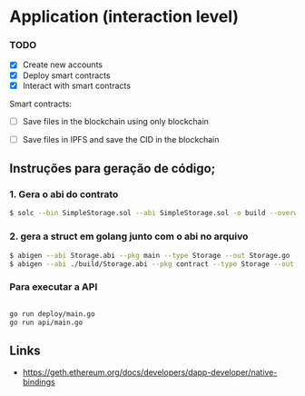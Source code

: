 # Application (interaction level)


### TODO

- [x] Create new accounts
- [x] Deploy smart contracts
- [x] Interact with smart contracts

Smart contracts:
- [ ] Save files in the blockchain using only blockchain
- [ ] Save files in IPFS and save the CID in the blockchain 


## Instruções para geração de código;


### 1. Gera o abi do contrato
```bash
$ solc --bin SimpleStorage.sol --abi SimpleStorage.sol -o build --overwrite
```
### 2. gera a struct em golang junto com o abi no arquivo

```bash
$ abigen --abi Storage.abi --pkg main --type Storage --out Storage.go
$ abigen --abi ./build/Storage.abi --pkg contract --type Storage --out Storage.go --bin ./build/Storage.bin
```

### Para executar a API

```bash

go run deploy/main.go
go run api/main.go

```

## Links

- https://geth.ethereum.org/docs/developers/dapp-developer/native-bindings